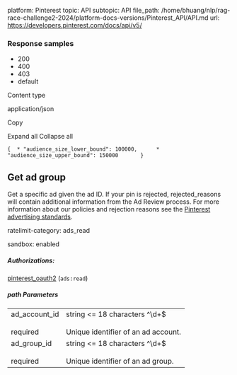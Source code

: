 platform: Pinterest
topic: API
subtopic: API
file_path: /home/bhuang/nlp/rag-race-challenge2-2024/platform-docs-versions/Pinterest_API/API.md
url: https://developers.pinterest.com/docs/api/v5/

### Response samples

* 200
* 400
* 403
* default

Content type

application/json

Copy

Expand all Collapse all

`{  * "audience_size_lower_bound": 100000,      * "audience_size_upper_bound": 150000       }`

## [](#operation/ad_groups/get)Get ad group

Get a specific ad given the ad ID. If your pin is rejected, rejected\_reasons will contain additional information from the Ad Review process. For more information about our policies and rejection reasons see the [Pinterest advertising standards](https://www.pinterest.com/_/_/policy/advertising-guidelines/).

ratelimit-category: ads\_read

sandbox: enabled

##### Authorizations:

[pinterest\_oauth2](#section/Authentication/pinterest_oauth2) (`ads:read`)

##### path Parameters

|     |     |
| --- | --- |
| ad\_account\_id<br><br>required | string <= 18 characters ^\\d+$<br><br>Unique identifier of an ad account. |
| ad\_group\_id<br><br>required | string <= 18 characters ^\\d+$<br><br>Unique identifier of an ad group. |